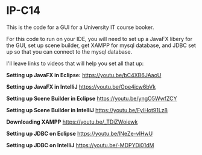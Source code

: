 # IP-C14
This is the code for a GUI for a University IT course booker. 

For this code to run on your IDE, you will need to set up a JavaFX libery for the GUI, set up scene builder, get XAMPP for mysql database, and JDBC set up
so that you can connect to the mysql database.

I'll leave links to videos that will help you set all that up:

**Setting up JavaFX in Eclipse:**
https://youtu.be/bC4XB6JAaoU

**Setting up JavaFX in IntelliJ**
https://youtu.be/Ope4icw6bVk

**Setting up Scene Builder in Eclipse**
https://youtu.be/yngO5WwfZCY

**Setting up Scene Builder in IntelliJ**
https://youtu.be/FylHot91Lz8

**Downloading XAMPP**
https://youtu.be/_TDiZWoiewk

**Setting up JDBC on Eclipse**
https://youtu.be/lNeZe-vIHwU

**Setting up JDBC on IntelliJ**
https://youtu.be/-MDPYDi01dM
